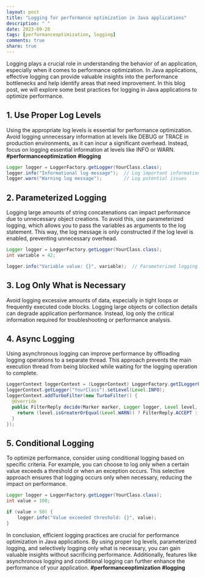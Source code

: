 ```yaml
---
layout: post
title: "Logging for performance optimization in Java applications"
description: " "
date: 2023-09-20
tags: [performanceoptimization, logging]
comments: true
share: true
---
```


Logging plays a crucial role in understanding the behavior of an application, especially when it comes to performance optimization. In Java applications, effective logging can provide valuable insights into the performance bottlenecks and help identify areas that need improvement. In this blog post, we will explore some best practices for logging in Java applications to optimize performance.

## 1. Use Proper Log Levels

Using the appropriate log levels is essential for performance optimization. Avoid logging unnecessary information at levels like DEBUG or TRACE in production environments, as it can incur a significant overhead. Instead, focus on logging essential information at levels like INFO or WARN. **#performanceoptimization** **#logging**

```java
Logger logger = LoggerFactory.getLogger(YourClass.class);
logger.info("Informational log message");  // Log important information
logger.warn("Warning log message");        // Log potential issues
```

## 2. Parameterized Logging

Logging large amounts of string concatenations can impact performance due to unnecessary object creations. To avoid this, use parameterized logging, which allows you to pass the variables as arguments to the log statement. This way, the log message is only constructed if the log level is enabled, preventing unnecessary overhead.

```java
Logger logger = LoggerFactory.getLogger(YourClass.class);
int variable = 42;

logger.info("Variable value: {}", variable);  // Parameterized logging
```

## 3. Log Only What is Necessary

Avoid logging excessive amounts of data, especially in tight loops or frequently executed code blocks. Logging large objects or collection details can degrade application performance. Instead, log only the critical information required for troubleshooting or performance analysis.

## 4. Async Logging

Using asynchronous logging can improve performance by offloading logging operations to a separate thread. This approach prevents the main execution thread from being blocked while waiting for the logging operation to complete.

```java
LoggerContext loggerContext = (LoggerContext) LoggerFactory.getILoggerFactory();
loggerContext.getLogger("YourClass").setLevel(Level.INFO);
loggerContext.addTurboFilter(new TurboFilter() {
  @Override
  public FilterReply decide(Marker marker, Logger logger, Level level, String format, Object[] params, Throwable t) {
    return (level.isGreaterOrEqual(Level.WARN)) ? FilterReply.ACCEPT : FilterReply.NEUTRAL;
  }
});
```

## 5. Conditional Logging

To optimize performance, consider using conditional logging based on specific criteria. For example, you can choose to log only when a certain value exceeds a threshold or when an exception occurs. This selective approach ensures that logging occurs only when necessary, reducing the impact on performance.

```java
Logger logger = LoggerFactory.getLogger(YourClass.class);
int value = 100;

if (value > 50) {
    logger.info("Value exceeded threshold: {}", value);
}
```

In conclusion, efficient logging practices are crucial for performance optimization in Java applications. By using proper log levels, parameterized logging, and selectively logging only what is necessary, you can gain valuable insights without sacrificing performance. Additionally, features like asynchronous logging and conditional logging can further enhance the performance of your application. **#performanceoptimization** **#logging**
